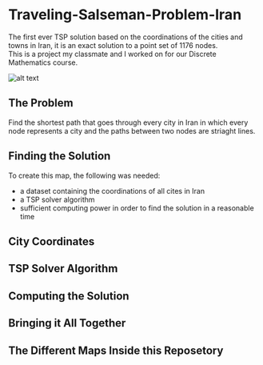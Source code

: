 # Traveling-Salseman-Problem-Iran
The first ever TSP solution based on the coordinations of the cities and towns in Iran, it is an exact solution to a point set of 1176 nodes.  
This is a project my classmate and I worked on for our Discrete Mathematics course. 
   
   

![alt text](https://github.com/Procedurally-Generated-Human/Traveling-Salseman-Problem-Iran/blob/main/map.png)

## The Problem
Find the shortest path that goes through every city in Iran in which every node represents a city and the paths between two nodes are striaght lines. 

## Finding the Solution
To create this map, the following was needed:
- a dataset containing the coordinations of all cites in Iran
- a TSP solver algorithm
- sufficient computing power in order to find the solution in a reasonable time

## City Coordinates

## TSP Solver Algorithm

## Computing the Solution

## Bringing it All Together



## The Different Maps Inside this Reposetory
